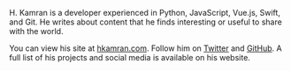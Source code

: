 H. Kamran is a developer experienced in Python, JavaScript, Vue.js, Swift, and Git. He writes about content that he finds interesting or useful to share with the world.

You can view his site at [hkamran.com](https://hkamran.com). Follow him on [Twitter](https://twitter.com/hkamran80) and [GitHub](https://github.com/hkamran80). A full list of his projects and social media is available on his website.